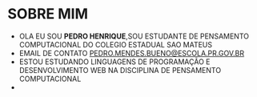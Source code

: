 # SOBRE MIM #
- OLA EU SOU **PEDRO HENRIQUE**,SOU ESTUDANTE DE PENSAMENTO COMPUTACIONAL DO COLEGIO ESTADUAL SAO MATEUS
- EMAIL DE CONTATO PEDRO.MENDES.BUENO@ESCOLA.PR.GOV.BR
- ESTOU ESTUDANDO LINGUAGENS DE PROGRAMAÇÃO E DESENVOLVIMENTO WEB NA DISCIPLINA DE PENSAMENTO COMPUTACIONAL  
- 
